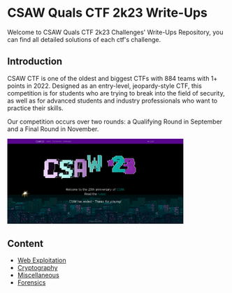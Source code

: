 # CSAW Quals CTF 2k23 Write-Ups

Welcome to CSAW Quals CTF 2k23 Challenges' Write-Ups Repository, you can find all detailed solutions of each ctf's challenge.

## Introduction 

CSAW CTF is one of the oldest and biggest CTFs with 884 teams with 1+ points in 2022. Designed as an entry-level, jeopardy-style CTF, this competition is for students who are trying to break into the field of security, as well as for advanced students and industry professionals who want to practice their skills.

Our competition occurs over two rounds: a Qualifying Round in September and a Final Round in November.

<img src="./screenshots/Home.png"
     alt="Markdown Monster icon"
     style="
     width: 80%;
     diplay: box;"
/>

## Content

- [Web Exploitation](./web/)
- [Cryptography](./crypto/)
- [Miscellaneous](./misc/)
- [Forensics](./forensics/)
